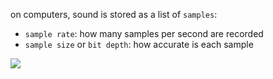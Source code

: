 on computers, sound is stored as a list of `samples`:

- `sample rate`: how many samples per second are recorded
- `sample size` or `bit depth`: how accurate is each sample

![](https://i0.wp.com/www.mobilebeat.com/wp-content/uploads/2017/05/Screen-Shot-2017-05-05-at-3.55.46-PM.png)
